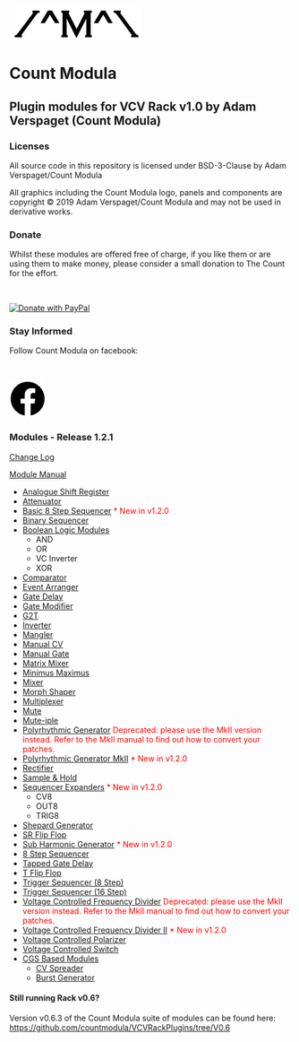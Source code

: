 ![alt text](./img/CountModulaLogo.png "Count Modula")
<h1>Count Modula</h1>
<h2>Plugin modules for VCV Rack v1.0 by Adam Verspaget (Count Modula)</h2>

<h3>Licenses</h3>

All source code in this repository is licensed under BSD-3-Clause by Adam Verspaget/Count Modula

All graphics including the Count Modula logo, panels and components are copyright © 2019 Adam Verspaget/Count Modula and may not be used in derivative works.

<h3>Donate</h3>
Whilst these modules are offered free of charge, if you like them or are using them to make money, please consider a small donation to The Count for the effort.
<p>&nbsp</p>
<a href="https://www.paypal.me/CountModula" target="_donate"><img src="https://www.paypalobjects.com/en_AU/i/btn/btn_donateCC_LG.gif" border="0" alt="Donate with PayPal"/></a>

<h3>Stay Informed</h3>
Follow Count Modula on facebook:
<p>&nbsp</p>
<a href="https://www.facebook.com/CountModula/"><img src="./img/facebook.png" alt="Count Modula on facebook"></a>

<h3>Modules - Release 1.2.1</h3>
<p>
	<a href="CHANGELOG.md">Change Log</a>
</p>
<p>
	<a href="MANUAL.md">Module Manual</a>
</p>
<ul>
<li><a href="./MANUAL.md#ASR">Analogue Shift Register</a>
<li><a href="./MANUAL.md#Attenuator">Attenuator</a>
<li><a href="">Basic 8 Step Sequencer</a> <font color="red">* New in v1.2.0</font>
<li><a href="./MANUAL.md#BinarySequencer">Binary Sequencer</a>
<li><a href="./MANUAL.md#BooleanLogic">Boolean Logic Modules</a>
	<ul>
		<li>AND
		<li>OR
		<li>VC Inverter
		<li>XOR
	</ul>
<li><a href="./MANUAL.md#Comparator">Comparator</a>
<li><a href="./MANUAL.md#EventArranger">Event Arranger</a>
<li><a href="./MANUAL.md#GateDelay">Gate Delay</a>
<li><a href="./MANUAL.md#GateModifier">Gate Modifier</a>
<li><a href="./MANUAL.md#G2T">G2T</a>
<li><a href="./MANUAL.md#Inverter">Inverter</a>
<li><a href="./MANUAL.md#Mangler">Mangler</a>
<li><a href="./MANUAL.md#ManualCV">Manual CV</a>
<li><a href="./MANUAL.md#ManualGate">Manual Gate</a>
<li><a href="./MANUAL.md#MatrixMixer">Matrix Mixer</a>
<li><a href="./MANUAL.md#MinimusMaximus">Minimus Maximus</a>
<li><a href="./MANUAL.md#Mixer">Mixer</a>
<li><a href="./MANUAL.md#MorphShaper">Morph Shaper</a>
<li><a href="./MANUAL.md#Multiplexer">Multiplexer</a>
<li><a href="./MANUAL.md#Mute">Mute</a>
<li><a href="./MANUAL.md#Mute-iple">Mute-iple</a>
<li><a href="./MANUAL.md#PolyrhythmicGenerator2">Polyrhythmic Generator</a> <font color="red">Deprecated: please use the MkII version instead. Refer to the MkII manual to find out how to convert your patches.</font>
<li><a href="./MANUAL.md#PolyrhythmicGenerator2">Polyrhythmic Generator MkII</a> <font color="red">* New in v1.2.0</font>
<li><a href="./MANUAL.md#Rectifier">Rectifier</a>
<li><a href="./MANUAL.md#SampleAndHold">Sample & Hold</a>
<li><a href="./MANUAL.md#SequencerExpanders">Sequencer Expanders</a> <font color="red">* New in v1.2.0</font>
	<ul>
		<li>CV8
		<li>OUT8
		<li>TRIG8
	</ul>
<li><a href="./MANUAL.md#ShepardGenerator">Shepard Generator</a>
<li><a href="./MANUAL.md#SRFlipFlop">SR Flip Flop</a>
<li><a href="./MANUAL.md#SubHarmonicGenerator">Sub Harmonic Generator</a> <font color="red">* New in v1.2.0</font>
<li><a href="./MANUAL.md#StepSequencer8">8 Step Sequencer</a>
<li><a href="./MANUAL.md#TappedGateDelay">Tapped Gate Delay</a>
<li><a href="./MANUAL.md#SRFlipFlop">T Flip Flop</a>
<li><a href="./MANUAL.md#TriggerSequencer8">Trigger Sequencer (8 Step)</a>
<li><a href="./MANUAL.md#TriggerSequencer16">Trigger Sequencer (16 Step)</a>
<li><a href="./MANUAL.md#VCFrequencyDivider">Voltage Controlled Frequency Divider</a> <font color="red">Deprecated: please use the MkII version instead. Refer to the MkII manual to find out how to convert your patches.</font>
<li><a href="./MANUAL.md#VCFrequencyDivider2">Voltage Controlled Frequency Divider II</a> <font color="red">* New in v1.2.0</font>
<li><a href="./MANUAL.md#VCPolarizer">Voltage Controlled Polarizer</a>
<li><a href="./MANUAL.md#VCSwitch">Voltage Controlled Switch</a>
<li><a href="./MANUAL.md#CGS">CGS Based Modules</a>
	<ul>
		<li><a href="./MANUAL.md#CVSpreader">CV Spreader</a>
		<li><a href="./MANUAL.md#BurstGenerator">Burst Generator</a>
	</ul>
</ul>

<h4>Still running Rack v0.6?</h4>
Version v0.6.3 of the Count Modula suite of modules can be found here:
<a href="https://github.com/countmodula/VCVRackPlugins/tree/V0.6">https://github.com/countmodula/VCVRackPlugins/tree/V0.6</a>



